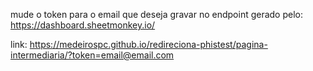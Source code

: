 mude o token para o email que deseja gravar no endpoint gerado pelo: https://dashboard.sheetmonkey.io/

link: https://medeirospc.github.io/redireciona-phistest/pagina-intermediaria/?token=email@email.com

